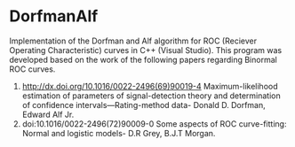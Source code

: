 # DorfmanAlf
Implementation of the Dorfman and Alf algorithm for ROC (Reciever Operating Characteristic) curves in C++ (Visual Studio). This program was developed based on the work of the following papers regarding Binormal ROC curves.
1) http://dx.doi.org/10.1016/0022-2496(69)90019-4 Maximum-likelihood estimation of parameters of signal-detection theory and determination of confidence intervals—Rating-method data- Donald D. Dorfman, Edward Alf Jr.
2) doi:10.1016/0022-2496(72)90009-0 Some aspects of ROC curve-fitting: Normal and logistic models- D.R Grey, B.J.T Morgan.
